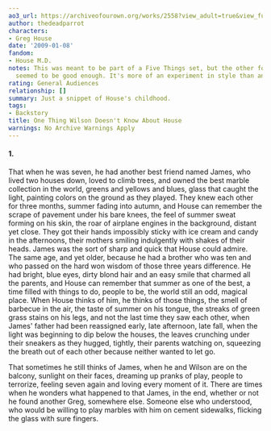 ```yaml
---
ao3_url: https://archiveofourown.org/works/2558?view_adult=true&view_full_work=true
author: thedeadparrot
characters:
- Greg House
date: '2009-01-08'
fandom:
- House M.D.
notes: This was meant to be part of a Five Things set, but the other four never quite
  seemed to be good enough. It's more of an experiment in style than anything else.
rating: General Audiences
relationship: []
summary: Just a snippet of House's childhood.
tags:
- Backstory
title: One Thing Wilson Doesn't Know About House
warnings: No Archive Warnings Apply
---
```


#### 1.

That when he was seven, he had another best friend named James, who lived two houses down, loved to climb trees, and owned the best marble collection in the world, greens and yellows and blues, glass that caught the light, painting colors on the ground as they played. They knew each other for three months, summer fading into autumn, and House can remember the scrape of pavement under his bare knees, the feel of summer sweat forming on his skin, the roar of airplane engines in the background, distant yet close. They got their hands impossibly sticky with ice cream and candy in the afternoons, their mothers smiling indulgently with shakes of their heads. James was the sort of sharp and quick that House could admire. The same age, and yet older, because he had a brother who was ten and who passed on the hard won wisdom of those three years difference. He had bright, blue eyes, dirty blond hair and an easy smile that charmed all the parents, and House can remember that summer as one of the best, a time filled with things to do, people to be, the world still an odd, magical place. When House thinks of him, he thinks of those things, the smell of barbecue in the air, the taste of summer on his tongue, the streaks of green grass stains on his legs, and not the last time they saw each other, when James' father had been reassigned early, late afternoon, late fall, when the light was beginning to dip below the houses, the leaves crunching under their sneakers as they hugged, tightly, their parents watching on, squeezing the breath out of each other because neither wanted to let go.

That sometimes he still thinks of James, when he and Wilson are on the balcony, sunlight on their faces, dreaming up pranks of play, people to terrorize, feeling seven again and loving every moment of it. There are times when he wonders what happened to that James, in the end, whether or not he found another Greg, somewhere else. Someone else who understood, who would be willing to play marbles with him on cement sidewalks, flicking the glass with sure fingers.